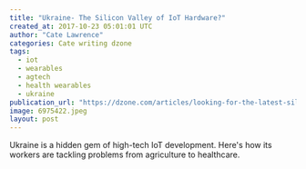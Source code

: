 ```yaml
---
title: "Ukraine- The Silicon Valley of IoT Hardware?"
created_at: 2017-10-23 05:01:01 UTC
author: "Cate Lawrence"
categories: Cate writing dzone
tags: 
  - iot
  - wearables
  - agtech
  - health wearables
  - ukraine
publication_url: "https://dzone.com/articles/looking-for-the-latest-silicon-valley-of-iot-hardw"
image: 6975422.jpeg
layout: post
---
```

Ukraine is a hidden gem of high-tech IoT development. Here's how its workers are tackling problems from agriculture to healthcare.


